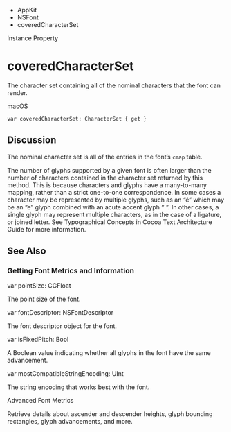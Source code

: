 

- AppKit
- NSFont
-  coveredCharacterSet 

Instance Property

# coveredCharacterSet

The character set containing all of the nominal characters that the font can render.

macOS

``` source
var coveredCharacterSet: CharacterSet { get }
```

## Discussion

The nominal character set is all of the entries in the font’s `cmap` table.

The number of glyphs supported by a given font is often larger than the number of characters contained in the character set returned by this method. This is because characters and glyphs have a many-to-many mapping, rather than a strict one-to-one correspondence. In some cases a character may be represented by multiple glyphs, such as an “é” which may be an “e” glyph combined with an acute accent glyph “´”. In other cases, a single glyph may represent multiple characters, as in the case of a ligature, or joined letter. See Typographical Concepts in Cocoa Text Architecture Guide for more information.

## See Also

### Getting Font Metrics and Information

var pointSize: CGFloat

The point size of the font.

var fontDescriptor: NSFontDescriptor

The font descriptor object for the font.

var isFixedPitch: Bool

A Boolean value indicating whether all glyphs in the font have the same advancement.

var mostCompatibleStringEncoding: UInt

The string encoding that works best with the font.

Advanced Font Metrics

Retrieve details about ascender and descender heights, glyph bounding rectangles, glyph advancements, and more.

